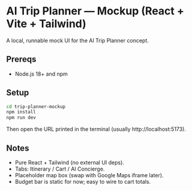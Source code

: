 
# AI Trip Planner — Mockup (React + Vite + Tailwind)

A local, runnable mock UI for the AI Trip Planner concept.

## Prereqs
- Node.js 18+ and npm

## Setup
```bash
cd trip-planner-mockup
npm install
npm run dev
```
Then open the URL printed in the terminal (usually http://localhost:5173).

## Notes
- Pure React + Tailwind (no external UI deps).
- Tabs: Itinerary / Cart / AI Concierge.
- Placeholder map box (swap with Google Maps iframe later).
- Budget bar is static for now; easy to wire to cart totals.
